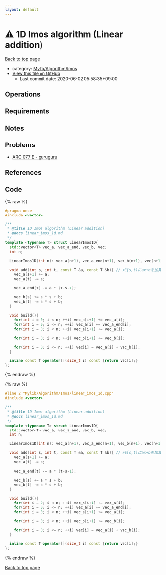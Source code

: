 ```yaml
---
layout: default
---
```


<!-- mathjax config similar to math.stackexchange -->
<script type="text/javascript" async
  src="https://cdnjs.cloudflare.com/ajax/libs/mathjax/2.7.5/MathJax.js?config=TeX-MML-AM_CHTML">
</script>
<script type="text/x-mathjax-config">
  MathJax.Hub.Config({
    TeX: { equationNumbers: { autoNumber: "AMS" }},
    tex2jax: {
      inlineMath: [ ['$','$'] ],
      processEscapes: true
    },
    "HTML-CSS": { matchFontHeight: false },
    displayAlign: "left",
    displayIndent: "2em"
  });
</script>

<script type="text/javascript" src="https://cdnjs.cloudflare.com/ajax/libs/jquery/3.4.1/jquery.min.js"></script>
<script src="https://cdn.jsdelivr.net/npm/jquery-balloon-js@1.1.2/jquery.balloon.min.js" integrity="sha256-ZEYs9VrgAeNuPvs15E39OsyOJaIkXEEt10fzxJ20+2I=" crossorigin="anonymous"></script>
<script type="text/javascript" src="../../../../assets/js/copy-button.js"></script>
<link rel="stylesheet" href="../../../../assets/css/copy-button.css" />


# :warning: 1D Imos algorithm (Linear addition)

<a href="../../../../index.html">Back to top page</a>

* category: <a href="../../../../index.html#6dc6d5a2cac82b39a08fd9ff32ab6e48">Mylib/Algorithm/Imos</a>
* <a href="{{ site.github.repository_url }}/blob/master/Mylib/Algorithm/Imos/linear_imos_1d.cpp">View this file on GitHub</a>
    - Last commit date: 2020-06-02 05:58:35+09:00




## Operations

## Requirements

## Notes

## Problems

- [ARC 077 E - guruguru](https://atcoder.jp/contests/arc077/tasks/arc077_c)

## References



## Code

<a id="unbundled"></a>
{% raw %}
```cpp
#pragma once
#include <vector>

/**
 * @title 1D Imos algorithm (Linear addition)
 * @docs linear_imos_1d.md
 */
template <typename T> struct LinearImos1D{
  std::vector<T> vec_a, vec_a_end, vec_b, vec;
  int n;

  LinearImos1D(int n): vec_a(n+1), vec_a_end(n+1), vec_b(n+1), vec(n+1), n(n){}

  void add(int s, int t, const T &a, const T &b){ // x∈[s,t)にax+bを加算する。
    vec_a[s+1] += a;
    vec_a[t] -= a;
    
    vec_a_end[t] -= a * (t-s-1);

    vec_b[s] += a * s + b;
    vec_b[t] -= a * s + b;
  }

  void build(){
    for(int i = 0; i < n; ++i) vec_a[i+1] += vec_a[i];
    for(int i = 0; i <= n; ++i) vec_a[i] += vec_a_end[i];
    for(int i = 0; i < n; ++i) vec_a[i+1] += vec_a[i];

    for(int i = 0; i < n; ++i) vec_b[i+1] += vec_b[i];

    for(int i = 0; i <= n; ++i) vec[i] = vec_a[i] + vec_b[i];
  }

  inline const T operator[](size_t i) const {return vec[i];}
};

```
{% endraw %}

<a id="bundled"></a>
{% raw %}
```cpp
#line 2 "Mylib/Algorithm/Imos/linear_imos_1d.cpp"
#include <vector>

/**
 * @title 1D Imos algorithm (Linear addition)
 * @docs linear_imos_1d.md
 */
template <typename T> struct LinearImos1D{
  std::vector<T> vec_a, vec_a_end, vec_b, vec;
  int n;

  LinearImos1D(int n): vec_a(n+1), vec_a_end(n+1), vec_b(n+1), vec(n+1), n(n){}

  void add(int s, int t, const T &a, const T &b){ // x∈[s,t)にax+bを加算する。
    vec_a[s+1] += a;
    vec_a[t] -= a;
    
    vec_a_end[t] -= a * (t-s-1);

    vec_b[s] += a * s + b;
    vec_b[t] -= a * s + b;
  }

  void build(){
    for(int i = 0; i < n; ++i) vec_a[i+1] += vec_a[i];
    for(int i = 0; i <= n; ++i) vec_a[i] += vec_a_end[i];
    for(int i = 0; i < n; ++i) vec_a[i+1] += vec_a[i];

    for(int i = 0; i < n; ++i) vec_b[i+1] += vec_b[i];

    for(int i = 0; i <= n; ++i) vec[i] = vec_a[i] + vec_b[i];
  }

  inline const T operator[](size_t i) const {return vec[i];}
};

```
{% endraw %}

<a href="../../../../index.html">Back to top page</a>

